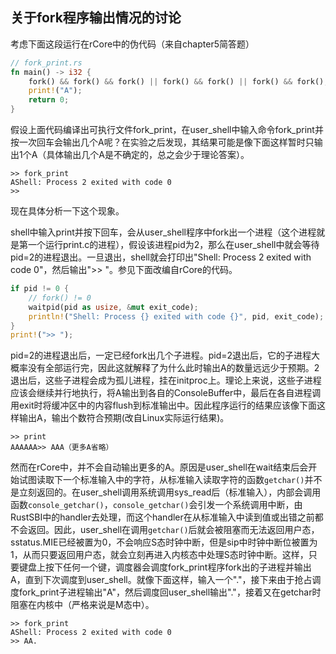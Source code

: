 ## 关于fork程序输出情况的讨论

考虑下面这段运行在rCore中的伪代码（来自chapter5简答题）


```rust
// fork_print.rs
fn main() -> i32 {
    fork() && fork() && fork() || fork() && fork() || fork() && fork();
    print!("A");
    return 0;
}
```

假设上面代码编译出可执行文件fork_print，在user_shell中输入命令fork_print并按一次回车会输出几个A呢？在实验之后发现，其结果可能是像下面这样暂时只输出1个A（具体输出几个A是不确定的，总之会少于理论答案）。

```
>> fork_print
AShell: Process 2 exited with code 0
>> 
```

现在具体分析一下这个现象。

shell中输入print并按下回车，会从user_shell程序中fork出一个进程（这个进程就是第一个运行print.c的进程），假设该进程pid为2，那么在user_shell中就会等待pid=2的进程退出。一旦退出，shell就会打印出"Shell: Process 2 exited with code 0"，然后输出">> "。参见下面改编自rCore的代码。

```rust
if pid != 0 { 
    // fork() != 0
   	waitpid(pid as usize, &mut exit_code);
    println!("Shell: Process {} exited with code {}", pid, exit_code);
}
print!(">> ");
```

pid=2的进程退出后，一定已经fork出几个子进程。pid=2退出后，它的子进程大概率没有全部运行完，因此这就解释了为什么此时输出A的数量远远少于预期。2退出后，这些子进程会成为孤儿进程，挂在initproc上。理论上来说，这些子进程应该会继续并行地执行，将A输出到各自的ConsoleBuffer中，最后在各自进程调用exit时将缓冲区中的内容flush到标准输出中。因此程序运行的结果应该像下面这样输出A，输出个数符合预期(改自Linux实际运行结果)。

```
>> print
AAAAAA>> AAA（更多A省略）
```

然而在rCore中，并不会自动输出更多的A。原因是user_shell在wait结束后会开始试图读取下一个标准输入中的字符，从标准输入读取字符的函数`getchar()`并不是立刻返回的。在user_shell调用系统调用sys_read后（标准输入），内部会调用函数`console_getchar()`，`console_getchar()`会引发一个系统调用中断，由RustSBI中的handler去处理，而这个handler在从标准输入中读到值或出错之前都不会返回。因此，user_shell在调用`getchar()`后就会被阻塞而无法返回用户态，sstatus.MIE已经被置为0，不会响应S态时钟中断，但是sip中时钟中断位被置为1，从而只要返回用户态，就会立刻再进入内核态中处理S态时钟中断。这样，只要键盘上按下任何一个键，调度器会调度fork_print程序fork出的子进程并输出A，直到下次调度到user_shell。就像下面这样，输入一个"."，接下来由于抢占调度fork_print子进程输出"A"，然后调度回user_shell输出"."，接着又在getchar时阻塞在内核中（严格来说是M态中）。

```
>> fork_print
AShell: Process 2 exited with code 0
>> AA.
```



